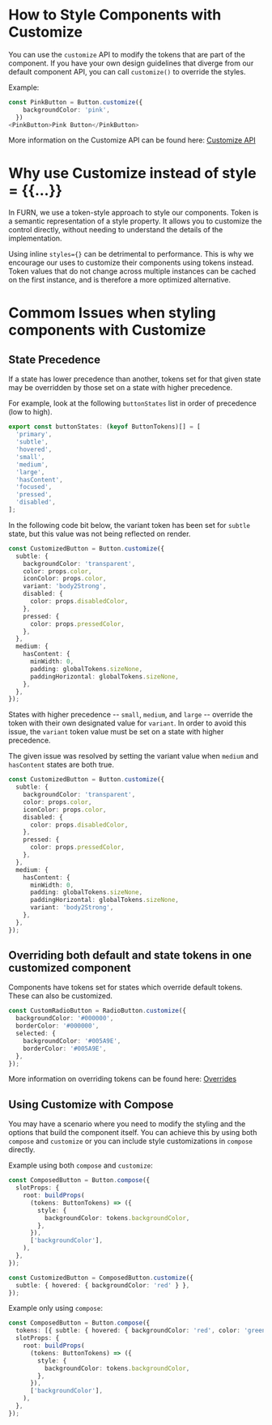 # How to Style Components with Customize

You can use the `customize` API to modify the tokens that are part of the component. If you have your own design guidelines that diverge from our default component API, you can call `customize()` to override the styles.

Example:

```ts
const PinkButton = Button.customize({
    backgroundColor: 'pink',
  })
<PinkButton>Pink Button</PinkButton>
```

More information on the Customize API can be found here: [Customize API](../../../packages/framework/composition/README.md#customize)

# Why use Customize instead of style = {{...}}

In FURN, we use a token-style approach to style our components. Token is a semantic representation of a style property. It allows you to customize the control directly, without needing to understand the details of the implementation.

Using inline `styles={}` can be detrimental to performance. This is why we encourage our uses to customize their components using tokens instead. Token values that do not change across multiple instances can be cached on the first instance, and is therefore a more optimized alternative.

# Commom Issues when styling components with Customize

## State Precedence

If a state has lower precedence than another, tokens set for that given state may be overridden by those set on a state with higher precedence.

For example, look at the following `buttonStates` list in order of precedence (low to high).

```ts
export const buttonStates: (keyof ButtonTokens)[] = [
  'primary',
  'subtle',
  'hovered',
  'small',
  'medium',
  'large',
  'hasContent',
  'focused',
  'pressed',
  'disabled',
];
```

In the following code bit below, the variant token has been set for `subtle` state, but this value was not being reflected on render.

```ts
const CustomizedButton = Button.customize({
  subtle: {
    backgroundColor: 'transparent',
    color: props.color,
    iconColor: props.color,
    variant: 'body2Strong',
    disabled: {
      color: props.disabledColor,
    },
    pressed: {
      color: props.pressedColor,
    },
  },
  medium: {
    hasContent: {
      minWidth: 0,
      padding: globalTokens.sizeNone,
      paddingHorizontal: globalTokens.sizeNone,
    },
  },
});
```

States with higher precedence -- `small`, `medium`, and `large` -- override the token with their own designated value for `variant`. In order to avoid this issue, the `variant` token value must be set on a state with higher precedence.

The given issue was resolved by setting the variant value when `medium` and `hasContent` states are both true.

```ts
const CustomizedButton = Button.customize({
  subtle: {
    backgroundColor: 'transparent',
    color: props.color,
    iconColor: props.color,
    disabled: {
      color: props.disabledColor,
    },
    pressed: {
      color: props.pressedColor,
    },
  },
  medium: {
    hasContent: {
      minWidth: 0,
      padding: globalTokens.sizeNone,
      paddingHorizontal: globalTokens.sizeNone,
      variant: 'body2Strong',
    },
  },
});
```

## Overriding both default and state tokens in one customized component

Components have tokens set for states which override default tokens. These can also be customized.

```ts
const CustomRadioButton = RadioButton.customize({
  backgroundColor: '#000000',
  borderColor: '#000000',
  selected: {
    backgroundColor: '#005A9E',
    borderColor: '#005A9E',
  },
});
```

More information on overriding tokens can be found here: [Overrides](../Theming/Tokens/Tokens/Overrides.md)

## Using Customize with Compose

You may have a scenario where you need to modify the styling and the options that build the component itself. You can achieve this by using both `compose` and `customize` or you can include style customizations in `compose` directly.

Example using both `compose` and `customize`:

```ts
const ComposedButton = Button.compose({
  slotProps: {
    root: buildProps(
      (tokens: ButtonTokens) => ({
        style: {
          backgroundColor: tokens.backgroundColor,
        },
      }),
      ['backgroundColor'],
    ),
  },
});

const CustomizedButton = ComposedButton.customize({
  subtle: { hovered: { backgroundColor: 'red' } },
});
```

Example only using `compose`:

```ts
const ComposedButton = Button.compose({
  tokens: [{ subtle: { hovered: { backgroundColor: 'red', color: 'green' } } }],
  slotProps: {
    root: buildProps(
      (tokens: ButtonTokens) => ({
        style: {
          backgroundColor: tokens.backgroundColor,
        },
      }),
      ['backgroundColor'],
    ),
  },
});
```
